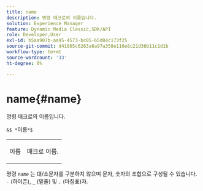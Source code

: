 ```yaml
---
title: name
description: 명령 매크로의 이름입니다.
solution: Experience Manager
feature: Dynamic Media Classic,SDK/API
role: Developer,User
exl-id: b5aa907b-aa95-4573-bc05-65d84c173f25
source-git-commit: d41865c6263a6a97a358e116e8c21d36b11c1d1b
workflow-type: tm+mt
source-wordcount: '33'
ht-degree: 6%

---
```


# name{#name}

명령 매크로의 이름입니다.

`&$ *`이름`*$`

<table id="simpletable_A07C4682275F461BA1F3B7752CE3FAE1"> 
 <tr class="strow"> 
  <td class="stentry"> <p><span class="codeph"> <span class="varname"> 이름</span></span> </p> </td> 
  <td class="stentry"> <p>매크로 이름. </p></td> 
 </tr> 
</table>

명령 *`name`* 는 대/소문자를 구분하지 않으며 문자, 숫자의 조합으로 구성될 수 있습니다. `-` (하이픈), `_` (밑줄) 및 `.` (마침표)자.

